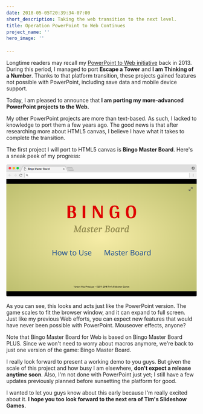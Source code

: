 ```yaml
---
date: 2018-05-05T20:39:34-07:00
short_description: Taking the web transition to the next level.
title: Operation PowerPoint to Web Continues
project_name: ''
hero_image: ''

---
```

Longtime readers may recall my [PowerPoint to Web initiative](/blog/changes-coming-to-this-site/) back in 2013. During this period, I managed to port **Escape a Tower** and **I am Thinking of a Number**. Thanks to that platform transition, these projects gained features not possible with PowerPoint, including save data and mobile device support.

Today, I am pleased to announce that **I am porting my more-advanced PowerPoint projects to the Web.**

My other PowerPoint projects are more than text-based. As such, I lacked to knowledge to port them a few years ago. The good news is that after researching more about HTML5 canvas, I believe I have what it takes to complete the transition.

The first project I will port to HTML5 canvas is **Bingo Master Board**. Here's a sneak peek of my progress:

![](../images/bingowebreveal.png)

As you can see, this looks and acts just like the PowerPoint version. The game scales to fit the browser window, and it can expand to full screen. Just like my previous Web efforts, you can expect new features that would have never been possible with PowerPoint. Mouseover effects, anyone?

Note that Bingo Master Board for Web is based on Bingo Master Board PLUS. Since we won't need to worry about macros anymore, we're back to just one version of the game: Bingo Master Board.

I really look forward to present a working demo to you guys. But given the scale of this project and how busy I am elsewhere, **don't expect a release anytime soon**. Also, I'm not done with PowerPoint just yet; I still have a few updates previously planned before sunsetting the platform for good.

I wanted to let you guys know about this early because I'm really excited about it. **I hope you too look forward to the next era of Tim's Slideshow Games.**